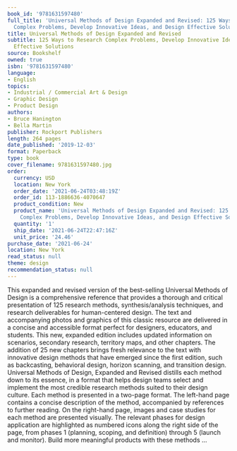 ```yaml
---
book_id: '9781631597480'
full_title: 'Universal Methods of Design Expanded and Revised: 125 Ways to Research
  Complex Problems, Develop Innovative Ideas, and Design Effective Solutions'
title: Universal Methods of Design Expanded and Revised
subtitle: 125 Ways to Research Complex Problems, Develop Innovative Ideas, and Design
  Effective Solutions
source: Bookshelf
owned: true
isbn: '9781631597480'
language:
- English
topics:
- Industrial / Commercial Art & Design
- Graphic Design
- Product Design
authors:
- Bruce Hanington
- Bella Martin
publisher: Rockport Publishers
length: 264 pages
date_published: '2019-12-03'
format: Paperback
type: book
cover_filename: 9781631597480.jpg
order:
  currency: USD
  location: New York
  order_date: '2021-06-24T03:48:19Z'
  order_id: 113-1886636-4070647
  product_condition: New
  product_name: 'Universal Methods of Design Expanded and Revised: 125 Ways to Research
    Complex Problems, Develop Innovative Ideas, and Design Effective Solutions'
  quantity: '1'
  ship_date: '2021-06-24T22:47:16Z'
  unit_price: '24.46'
purchase_date: '2021-06-24'
location: New York
read_status: null
theme: design
recommendation_status: null
---
```

This expanded and revised version of the best-selling Universal Methods of Design is a comprehensive reference that provides a thorough and critical presentation of 125 research methods, synthesis/analysis techniques, and research deliverables for human-centered design.
The text and accompanying photos and graphics of this classic resource are delivered in a concise and accessible format perfect for designers, educators, and students. This new, expanded edition includes updated information on scenarios, secondary research, territory maps, and other chapters. The addition of 25 new chapters brings fresh relevance to the text with innovative design methods that have emerged since the first edition, such as backcasting, behavioral design, horizon scanning, and transition design.
​Universal Methods of Design, Expanded and Revised distills each method down to its essence, in a format that helps design teams select and implement the most credible research methods suited to their design culture. Each method is presented in a two-page format. The left-hand page contains a concise description of the method, accompanied by references to further reading. On the right-hand page, images and case studies for each method are presented visually. The relevant phases for design application are highlighted as numbered icons along the right side of the page, from phases 1 (planning, scoping, and definition) through 5 (launch and monitor).
Build more meaningful products with these methods ...
